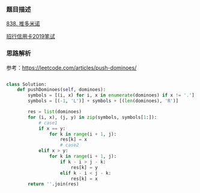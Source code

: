 ### 题目描述

[838. 推多米诺](https://leetcode-cn.com/problems/push-dominoes/submissions/)

[招行信用卡2019笔试](https://www.nowcoder.com/questionTerminal/fae1307a24ae4e9ea852a646a4f812bf)

### 思路解析

参考：https://leetcode.com/articles/push-dominoes/



```python

class Solution:
    def pushDominoes(self, dominoes):
        symbols = [(i, x) for i, x in enumerate(dominoes) if x != '.']
        symbols = [(-1, 'L')] + symbols + [(len(dominoes), 'R')]

        res = list(dominoes)
        for (i, x), (j, y) in zip(symbols, symbols[1:]):
            # case1
            if x == y:
                for k in range(i + 1, j):
                    res[k] = x
                    # case2
            elif x > y:
                for k in range(i + 1, j):
                    if k - i > j - k:
                        res[k] = y
                    elif k - i < j - k:
                        res[k] = x
        return ''.join(res)



```
